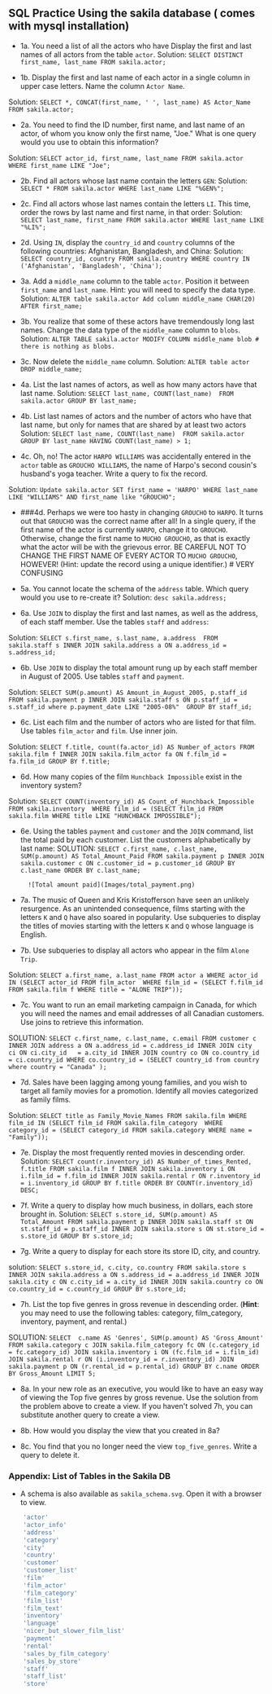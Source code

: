 ## SQL Practice Using the sakila database ( comes with mysql installation)

* 1a. You need a list of all the actors who have Display the first and last names of all actors from the table `actor`.
Solution: `SELECT DISTINCT first_name, last_name
FROM sakila.actor;`

* 1b. Display the first and last name of each actor in a single column in upper case letters. Name the column `Actor Name`. 

Solution: `SELECT *, CONCAT(first_name, ' ', last_name) AS Actor_Name FROM sakila.actor;`

* 2a. You need to find the ID number, first name, and last name of an actor, of whom you know only the first name, "Joe." What is one query would you use to obtain this information? 

Solution: `SELECT actor_id, first_name, last_name FROM sakila.actor WHERE first_name LIKE "Joe";`
  	
* 2b. Find all actors whose last name contain the letters `GEN`:
Solution: `SELECT * FROM sakila.actor WHERE last_name LIKE "%GEN%";`
  	
* 2c. Find all actors whose last names contain the letters `LI`. This time, order the rows by last name and first name, in that order: 
Solution: `SELECT last_name, first_name FROM sakila.actor WHERE last_name LIKE "%LI%";`

* 2d. Using `IN`, display the `country_id` and `country` columns of the following countries: Afghanistan, Bangladesh, and China:
Solution: `SELECT country_id, country FROM sakila.country
WHERE country IN ('Afghanistan', 'Bangladesh', 'China');`

* 3a. Add a `middle_name` column to the table `actor`. Position it between `first_name` and `last_name`. Hint: you will need to specify the data type.
Solution: `ALTER table sakila.actor Add column middle_name CHAR(20) AFTER first_name;`
  	
* 3b. You realize that some of these actors have tremendously long last names. Change the data type of the `middle_name` column to `blobs`. 
Solution: `ALTER TABLE sakila.actor MODIFY COLUMN middle_name blob # there is nothing as blobs.`

* 3c. Now delete the `middle_name` column.
Solution: `ALTER table actor DROP middle_name;`

* 4a. List the last names of actors, as well as how many actors have that last name.
Solution: `SELECT last_name, COUNT(last_name)  FROM sakila.actor GROUP BY last_name;`
  	
* 4b. List last names of actors and the number of actors who have that last name, but only for names that are shared by at least two actors
Solution: `SELECT last_name, COUNT(last_name)  FROM sakila.actor GROUP BY last_name HAVING COUNT(last_name) > 1;`


* 4c. Oh, no! The actor `HARPO WILLIAMS` was accidentally entered in the `actor` table as `GROUCHO WILLIAMS`, the name of Harpo's second cousin's husband's yoga teacher. Write a query to fix the record.

Solution: `Update sakila.actor SET first_name = 'HARPO' WHERE last_name LIKE "WILLIAMS" AND first_name like "GROUCHO";`
  	
* ###4d. Perhaps we were too hasty in changing `GROUCHO` to `HARPO`. It turns out that `GROUCHO` was the correct name after all! In a single query, if the first name of the actor is currently `HARPO`, change it to `GROUCHO`. Otherwise, change the first name to `MUCHO GROUCHO`, as that is exactly what the actor will be with the grievous error. BE CAREFUL NOT TO CHANGE THE FIRST NAME OF EVERY ACTOR TO `MUCHO GROUCHO`, HOWEVER! (Hint: update the record using a unique identifier.) # VERY CONFUSING

* 5a. You cannot locate the schema of the `address` table. Which query would you use to re-create it?
Solution: `desc sakila.address;`

* 6a. Use `JOIN` to display the first and last names, as well as the address, of each staff member. Use the tables `staff` and `address`:

Solution: `SELECT s.first_name, s.last_name, a.address 
FROM sakila.staff s
INNER JOIN sakila.address a
ON a.address_id = s.address_id;`

* 6b. Use `JOIN` to display the total amount rung up by each staff member in August of 2005. Use tables `staff` and `payment`. 

Solution: `SELECT SUM(p.amount) AS Amount_in_August_2005, p.staff_id 
FROM sakila.payment p
INNER JOIN sakila.staff s
ON p.staff_id = s.staff_id
where p.payment_date LIKE "2005-08%" 
GROUP BY staff_id;`

  	
* 6c. List each film and the number of actors who are listed for that film. Use tables `film_actor` and `film`. Use inner join.

Solution: `SELECT f.title, count(fa.actor_id) AS Number_of_actors
FROM sakila.film f
INNER JOIN sakila.film_actor fa
ON f.film_id = fa.film_id
GROUP BY f.title;`


* 6d. How many copies of the film `Hunchback Impossible` exist in the inventory system?

Solution: `SELECT COUNT(inventory_id) AS Count_of_Hunchback_Impossible FROM sakila.inventory 
WHERE film_id = (SELECT film_id FROM sakila.film WHERE title LIKE "HUNCHBACK IMPOSSIBLE");`


* 6e. Using the tables `payment` and `customer` and the `JOIN` command, list the total paid by each customer. List the customers alphabetically by last name:
SOLUTION: 
`SELECT c.first_name, c.last_name, SUM(p.amount) AS Total_Amount_Paid
FROM sakila.payment p
INNER JOIN sakila.customer c
ON c.customer_id = p.customer_id
GROUP BY c.last_name
ORDER BY c.last_name;`



  ```
  	![Total amount paid](Images/total_payment.png)
  ```

* 7a. The music of Queen and Kris Kristofferson have seen an unlikely resurgence. As an unintended consequence, films starting with the letters `K` and `Q` have also soared in popularity. Use subqueries to display the titles of movies starting with the letters `K` and `Q` whose language is English. 



* 7b. Use subqueries to display all actors who appear in the film `Alone Trip`.

Solution: `SELECT a.first_name, a.last_name FROM actor a
WHERE actor_id IN (SELECT actor_id FROM film_actor 
WHERE film_id = (SELECT f.film_id FROM sakila.film f WHERE title = "ALONE TRIP"));`
   
* 7c. You want to run an email marketing campaign in Canada, for which you will need the names and email addresses of all Canadian customers. Use joins to retrieve this information.

SOLUTION: `SELECT c.first_name, c.last_name, c.email
FROM customer c
INNER JOIN address a ON a.address_id = c.address_id
INNER JOIN city    ci ON ci.city_id   = a.city_id
INNER JOIN country co ON co.country_id   = ci.country_id
WHERE co.country_id = (SELECT country_id from country where country = "Canada" );`

* 7d. Sales have been lagging among young families, and you wish to target all family movies for a promotion. Identify all movies categorized as family films.

Solution: `SELECT title as Family_Movie_Names FROM sakila.film
WHERE film_id IN (SELECT film_id FROM sakila.film_category 
WHERE category_id = (SELECT category_id FROM sakila.category WHERE name = "Family"));`

* 7e. Display the most frequently rented movies in descending order.
Solution:
`SELECT count(r.inventory_id) AS Number_of_times_Rented, f.title
FROM sakila.film f
INNER JOIN sakila.inventory i
ON i.film_id = f.film_id
INNER JOIN sakila.rental r
ON r.inventory_id = i.inventory_id
GROUP BY f.title
ORDER BY COUNT(r.inventory_id) DESC;`


  	
* 7f. Write a query to display how much business, in dollars, each store brought in.
Solution:
`SELECT s.store_id, SUM(p.amount) AS Total_Amount
FROM sakila.payment p
INNER JOIN sakila.staff st
ON st.staff_id = p.staff_id
INNER JOIN sakila.store s
ON st.store_id = s.store_id
GROUP BY s.store_id;`


* 7g. Write a query to display for each store its store ID, city, and country.

solution:
`SELECT s.store_id, c.city, co.country
FROM sakila.store s
INNER JOIN sakila.address a
ON s.address_id = a.address_id
INNER JOIN sakila.city c
ON c.city_id = a.city_id
INNER JOIN sakila.country co
ON co.country_id = c.country_id
GROUP BY s.store_id;`

  	
* 7h. List the top five genres in gross revenue in descending order. (**Hint**: you may need to use the following tables: category, film_category, inventory, payment, and rental.)

SOLUTION: 
`SELECT 
    c.name AS 'Genres', SUM(p.amount) AS 'Gross_Amount'
FROM
    sakila.category c
        JOIN
    sakila.film_category fc ON (c.category_id = fc.category_id)
        JOIN
    sakila.inventory i ON (fc.film_id = i.film_id)
        JOIN
    sakila.rental r ON (i.inventory_id = r.inventory_id)
        JOIN
    sakila.payment p ON (r.rental_id = p.rental_id)
GROUP BY c.name
ORDER BY Gross_Amount
LIMIT 5;`
  	
* 8a. In your new role as an executive, you would like to have an easy way of viewing the Top five genres by gross revenue. Use the solution from the problem above to create a view. If you haven't solved 7h, you can substitute another query to create a view.
  	
* 8b. How would you display the view that you created in 8a?

* 8c. You find that you no longer need the view `top_five_genres`. Write a query to delete it.

### Appendix: List of Tables in the Sakila DB

* A schema is also available as `sakila_schema.svg`. Open it with a browser to view.

```sql
	'actor'
	'actor_info'
	'address'
	'category'
	'city'
	'country'
	'customer'
	'customer_list'
	'film'
	'film_actor'
	'film_category'
	'film_list'
	'film_text'
	'inventory'
	'language'
	'nicer_but_slower_film_list'
	'payment'
	'rental'
	'sales_by_film_category'
	'sales_by_store'
	'staff'
	'staff_list'
	'store'
```
